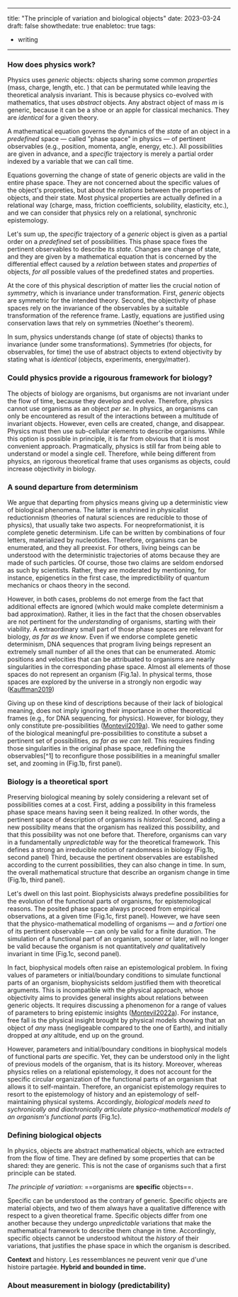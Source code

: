 
---
title: "The principle of variation and biological objects"
date: 2023-03-24
draft: false
showthedate: true
enabletoc: true
tags:
- writing
---


### How does physics work? 

Physics uses *generic* objects: objects sharing some common *properties* (mass, charge, length, etc. ) that can be permutated while leaving the theoretical analysis invariant. This is because physics co-evolved with mathematics, that uses *abstract* objects. Any abstract object of mass $m$ is generic, because it can be a shoe or an apple for classical mechanics. They are *identical* for a given theory.

A mathematical equation governs the dynamics of the *state* of an object in a *predefined* space — called "phase space" in physics — of pertinent observables (e.g., position, momenta, angle, energy, etc.). All possibilities are given in advance, and a *specific* trajectory is merely a partial order indexed by a variable that we can call time. 

Equations governing the change of state of generic objects are valid in the entire phase space. They are not concerned about the specific values of the object's propreties, but about the *relations* between the properties of objects, and their state. Most physical properties are actually defined in a relational way (charge, mass, friction coefficients, solubility, elasticity, etc.), and we can consider that physics rely on a relational, synchronic epistemology.

Let's sum up, the *specific* trajectory of a *generic* object is given as a partial order on a *predefined* set of possibilities. This phase space fixes the pertinent observables to describe its *state*. Changes are change of state, and they are given by a mathematical equation that is concerned by the differential effect caused by a *relation* between states and *properties* of objects, *for all* possible values of the predefined states and properties. 

At the core of this physical description of matter lies the crucial notion of *symmetry*, which is invariance under transformation. First, *generic* objects are symmetric for the intended theory. Second, the objectivity of phase spaces rely on the invariance of the observables by a suitable transformation of the reference frame. Lastly, equations are justified using conservation laws that rely on symmetries (Noether's theorem). 

In sum, physics understands change (of state of objects) thanks to invariance (under some transformations). Symmetries (for objects, for observables, for time) the use of abstract objects to extend objectivity by stating what is *identical* (objects, experiments, energy/matter).  

### Could physics provide a rigourous framework for biology? 

The objects of biology are organisms, but organisms are not invariant under the flow of time, because they develop and evolve. Therefore, physics cannot use organisms as an object *per se*. In physics, an organisms can only be encountered as result of the interactions between a multitude of invariant objects. However, even cells are created, change, and disappear. Physics must then use sub-cellular elements to describe organisms. While this option is possible in principle, it is far from obvious that it is most convenient approach. Pragmatically, physics is still far from being able to understand or model a single cell. Therefore, while being different from physics, an rigorous theoretical frame that uses organisms as objects, could increase objectivity in biology. 

### A sound departure from determinism 

We argue that departing from physics means giving up a deterministic view of biological phenomena. The latter is enshrined in physicalist reductionnism (theories of natural sciences are reducible to those of physics), that usually take two aspects. For neopreformationist, it is complete genetic determinism. Life can be written by combinations of four letters, materialized by nucleotides. Therefore, organisms can be enumerated, and they all preexist. For others, living beings can be understood with the deterministic trajectories of atoms because they are made of such particles. Of course, those two claims are seldom endorsed as such by scientists. Rather, they are moderated by mentioning, for instance, epigenetics in the first case, the impredictibility of quantum mechanics or chaos theory in the second. 

However, in both cases, problems do not emerge from the fact that additional effects are ignored (which would make complete determinism a bad approximation). Rather, it lies in the fact that the chosen observables are not pertinent for the *understanding* of organisms, starting with their viability. A extraordinary small part of those phase spaces are relevant for biology, *as far as we know*. Even if we endorse complete genetic determinism, DNA sequences that program living beings represent an extremely small number of all the ones that can be enumerated. Atomic positions and velocities that can be attribuated to organisms are nearly singularities in the corresponding phase space. Almost all elements of those spaces do not represent an organism (Fig.1a). In physical terms, those spaces are explored by the universe in a strongly non ergodic way ([Kauffman2019](reference/Kauffman2019.md))

Giving up on these kind of descriptions because of their lack of biological meaning, does not imply ignoring their importance in other theoretical frames (e.g., for DNA sequencing, for physics). However, for biology, they only constitute pre-possibilities ([Montevil2019a](reference/Montevil2019a.md)). We need to gather some of the biological meaningful pre-possibilities to constitute a subset a pertinent set of possibilities, *as far as we can tell*. This requires finding those singularities in the original phase space, redefining the observables[^1] to reconfigure those possibilities in a meaningful smaller set, and zooming in (Fig.1b, first panel). 

### Biology is a theoretical sport

Preserving biological meaning by solely considering a relevant set of possibilities comes at a cost. First, adding a possibility in this frameless phase space means having seen it being realized. In other words, the pertinent space of description of organisms is *historical*. Second, adding a new possibility means that the organism has realized this possibility, and that this possibility was not one before that. Therefore, organisms can vary in a fundamentally *unpredictable* way for the theoretical framework. This defines a strong an irreducible notion of randomness in biology (Fig.1b, second panel) Third, because the pertinent observables are established according to the current possibilities, they can also change in time. In sum, the overall mathematical structure that describe an organism change in time (Fig.1b, third panel). 

Let's dwell on this last point. Biophysicists always predefine possibilities for the evolution of the functional parts of organisms, for epistemological reasons. The posited phase space always proceed from empirical observations, at a given time (Fig.1c, first panel). However, we have seen that the physico-mathematical modelling of organisms — and *a fortiori* one of its pertinent observable — can only be valid for a finite duration. The simulation of a functional part of an organism, sooner or later, will no longer be valid because the organism is not quantitatively *and* qualitatively invariant in time (Fig.1c, second panel).

In fact, biophysical models often raise an epistemological problem. In fixing values of parameters or initial/boundary conditions to simulate functional parts of an organism, biophysicists seldom justified them with theoretical arguments. This is incompatible with the physical approach, whose objectivity aims to provides general insights about relations between generic objects. It requires discussing a phenomenon for a range of values of parameters to bring epistemic insights ([Montevil2022a](reference/Montevil2022a.md)). For instance, free fall is the physical insight brought by physical models showing that an object of *any* mass (negligeable compared to the one of Earth), and initially dropped at *any* altitude, end up on the ground.

However, parameters and initial/boundary conditions in biophysical models of functional parts *are* specific. Yet, they can be understood only in the light of previous models of the organism, that is its history. Moreover, whereas physics relies on a relational epistemology, it does not account for the specific circular organization of the functional parts of an organism that allows it to self-maintain. Therefore, an organicist epistemology requires to resort to the epistemology of history and an epistemology of self-maintaining physical systems. Accordingly, *biological models need to sychronically and diachronically articulate physico-mathematical models of an organism's functional parts* (Fig.1c). 

### Defining biological objects

In physics, objects are abstract mathematical objects, which are extracted from the flow of time. They are defined by some properties that can be shared: they are generic. This is not the case of organisms such that a first principle can be stated. 

*The principle of variation*: ==organisms are **specific** objects==.

Specific can be understood as the contrary of generic. Specific objects are material objects, and two of them always have a qualitative difference with respect to a given theoretical frame. Specific objects differ from one another because they undergo *unpredictable* variations that make the mathematical framework to describe them change in time. Accordingly, specific objects cannot be understood whitout the *history* of their variations, that justifies the phase space in which the organism is described. 

**Context** and history. 
Les ressemblances ne peuvent venir que d'une histoire partagée. 
**Hybrid and bounded in time.**

### About measurement in biology (predictability)

